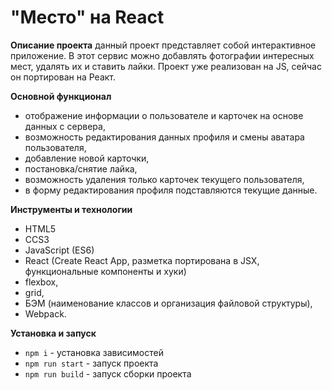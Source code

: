 # "Место" на React

**Описание проекта**
данный проект представляет собой интерактивное приложение. В этот сервис можно добавлять фотографии интересных мест, удалять их и ставить лайки. Проект уже реализован на JS, сейчас он портирован на Реакт.

**Основной функционал**
* отображение информации о пользователе и карточек на основе данных с сервера,
* возможность редактирования данных профиля и смены аватара пользователя,
* добавление новой карточки,
* постановка/снятие лайка,
* возможность удаления только карточек текущего пользователя,
* в форму редактирования профиля подставляются текущие данные.


**Инструменты и технологии**
* HTML5
* CCS3
* JavaScript (ES6)
* React (Create React App, разметка портирована в JSX, функциональные компоненты и хуки)
* flexbox,
* grid,
* БЭМ (наименование классов и организация файловой структуры),
* Webpack.

**Установка и запуск**
* `npm i` - установка зависимостей
* `npm run start` - запуск проекта
* `npm run build` - запуск сборки проекта
